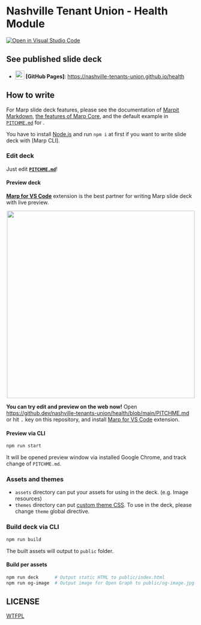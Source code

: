 # Nashville Tenant Union - Health Module

[![Open in Visual Studio Code](https://open.vscode.dev/badges/open-in-vscode.svg)](https://open.vscode.dev/nashville-tenants-union/health)

## See published slide deck

- <img src="https://icongr.am/octicons/mark-github.svg" width="24" height="24" valign="bottom" /> **[GitHub Pages]**: https://nashville-tenants-union.github.io/health

## How to write

For Marp slide deck features, please see the documentation of [Marpit Markdown](https://marpit.marp.app/markdown), [the features of Marp Core](https://github.com/marp-team/marp-core#features), and the default example in [`PITCHME.md`](https://raw.githubusercontent.com/nashville-tenants-union/health/main/PITCHME.md) for .

You have to install [Node.js](https://nodejs.org/) and run `npm i` at first if you want to write slide deck with [Marp CLI].

### Edit deck

Just edit **[`PITCHME.md`](./PITCHME.md)**!

#### Preview deck

**[Marp for VS Code]** extension is the best partner for writing Marp slide deck with live preview.

<p align="center">
  <a href="https://marketplace.visualstudio.com/items?itemName=marp-team.marp-vscode">
    <img src="https://raw.githubusercontent.com/marp-team/marp-vscode/main/docs/screenshot.png" width="500" />
  </a>
</p>

**You can try edit and preview on the web now!** Open https://github.dev/nashville-tenants-union/health/blob/main/PITCHME.md or hit <kbd>.</kbd> key on this repository, and install [Marp for VS Code] extension.

[marp for vs code]: https://marketplace.visualstudio.com/items?itemName=marp-team.marp-vscode

#### Preview via CLI

```bash
npm run start
```

It will be opened preview window via installed Google Chrome, and track change of `PITCHME.md`.

### Assets and themes

- `assets` directory can put your assets for using in the deck. (e.g. Image resources)
- `themes` directory can put [custom theme CSS](https://marpit.marp.app/theme-css). To use in the deck, please change `theme` global directive.

### Build deck via CLI

```bash
npm run build
```

The built assets will output to `public` folder.

#### Build per assets

```bash
npm run deck      # Output static HTML to public/index.html
npm run og-image  # Output image for Open Graph to public/og-image.jpg
```

## LICENSE

[WTFPL](/LICENSE)
